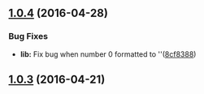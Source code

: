 <a name="1.0.4"></a>
## [1.0.4](https://github.com/vovanr/format-thousands/compare/v1.0.3...v1.0.4) (2016-04-28)


### Bug Fixes

* **lib:** Fix bug when number 0 formatted to ''([8cf8388](https://github.com/vovanr/format-thousands/commit/8cf8388))



<a name="1.0.3"></a>
## [1.0.3](https://github.com/vovanr/format-thousands/compare/v1.0.2...v1.0.3) (2016-04-21)




